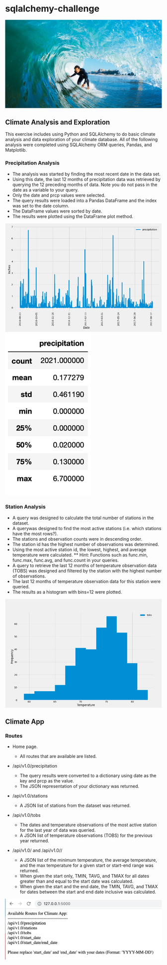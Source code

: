# sqlalchemy-challenge

![](Images/surfs-up.png)

## Climate Analysis and Exploration

This exercise includes using Python and SQLAlchemy to do basic climate analysis and data exploration of your climate database. All of the following analysis were completed using SQLAlchemy ORM queries, Pandas, and Matplotlib.

### Precipitation Analysis

* The analysis was started by finding the most recent date in the data set.
* Using this date, the last 12 months of precipitation data was retrieved by querying the 12 preceding months of data. Note you do not pass in the date as a variable to your query.
* Only the date and prcp values were selected.
* The query results were loaded into a Pandas DataFrame and the index was set to the date column.
* The DataFrame values were sorted by date.
* The results were plotted using the DataFrame plot method.

![](Images/Precipation.png)
!['Summary Statistics'](Images/Summary_Statistics.png)


### Station Analysis

* A query was designed to calculate the total number of stations in the dataset.
* A querywas designed to find the most active stations (i.e. which stations have the most rows?).
* The stations and observation counts were in descending order.
* The station id has the highest number of observations was determined.
* Using the most active station id, the lowest, highest, and average temperature were calculated.
** Hint: Functions such as func.min, func.max, func.avg, and func.count in your queries.
* A query to retrieve the last 12 months of temperature observation data (TOBS) was designed and filtered by the station with the highest number of observations.
* The last 12 months of temperature observation data for this station were queried.
* The results as a histogram with bins=12 were plotted.

![](Images/Temperatures.png)


## Climate App

### Routes

* Home page.
    - All routes that are available are listed.

* /api/v1.0/precipitation
    - The query results were converted to a dictionary using date as the key and prcp as the value.
    - The JSON representation of your dictionary was returned.

* /api/v1.0/stations
    - A JSON list of stations from the dataset was returned.

* /api/v1.0/tobs
    - The dates and temperature observations of the most active station for the last year of data was queried.
    - A JSON list of temperature observations (TOBS) for the previous year returned.

* /api/v1.0/<start> and /api/v1.0/<start>/<end>
    - A JSON list of the minimum temperature, the average temperature, and the max temperature for a given start or start-end range was returned.
    - When given the start only, TMIN, TAVG, and TMAX for all dates greater than and equal to the start date was calculated.
    - When given the start and the end date, the TMIN, TAVG, and TMAX for dates between the start and end date inclusive was calculated.
  
![](Images/Flask_App.png)
